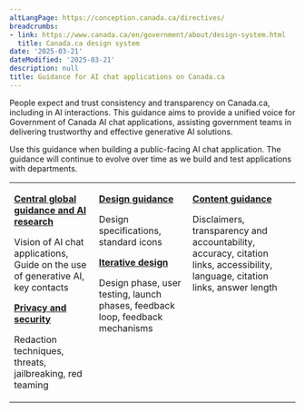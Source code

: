 ```yaml
---
altLangPage: https://conception.canada.ca/directives/
breadcrumbs:
- link: https://www.canada.ca/en/government/about/design-system.html
  title: Canada.ca design system
date: '2025-03-21'
dateModified: '2025-03-21'
description: null
title: Guidance for AI chat applications on Canada.ca
---
```


People expect and trust consistency and transparency on Canada.ca, including in AI interactions. This guidance aims to provide a unified voice for Government of Canada AI chat applications, assisting government teams in delivering trustworthy and effective generative AI solutions.

Use this guidance when building a public-facing AI chat application. The guidance will continue to evolve over time as we build and test applications with departments.

<table>
<tr style="vertical-align: top;">
<td>
  <p><strong><a href="{{ site.url }}/guidance/central-guidance-and-ai-research.html">Central global guidance and AI research</a></strong></p>
  <p>Vision of AI chat applications, Guide on the use of generative AI, key contacts</p>
  <strong><a href="{{ site.url }}/guidance/privacy-and-security.html">Privacy and security</a></strong>
  <p>Redaction techniques, threats, jailbreaking, red teaming</p>
</td>
<td>
  <p><strong><a href="{{ site.url }}/guidance/design-guidance.html">Design guidance</a></strong></p>
  <p>Design specifications, standard icons</p>
  <p><strong><a href="{{ site.url }}/guidance/iterative-design.html">Iterative design</a></strong></p>
    <p>Design phase, user testing, launch phases, feedback loop, feedback mechanisms</p>
</td>
<td>
  <p><strong><a href="{{ site.url }}/guidance/content-guidance.html">Content guidance</a></strong></p>
  <p>Disclaimers, transparency and accountability, accuracy, citation links, accessibility, language, citation links, answer length</p>
</td>
</tr>
</table>
